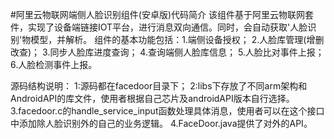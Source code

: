 #阿里云物联网端侧人脸识别组件(安卓版)代码简介
该组件基于阿里云物联网套件，实现了设备端链接IOT平台，进行消息双向通信。同时，会自动获取'人脸识别'物模型，并解析。
组件的基本功能包括：1.端侧设备授权；
                  2.人脸库管理(增删改查)；
                  3.同步人脸库进度查询；
                  4.查询端侧人脸库信息；
                  5.人脸比对事件上报；
                  6.人脸检测事件上报。

源码结构说明：
1:源码都在facedoor目录下；
2:libs下存放了不同arm架构和AndroidAPI的库文件，使用者根据自己芯片及androidAPI版本自行选择。
3.facedoor.c的handle_service_input函数处理具体消息，使用者可以在这个接口中添加除人脸识别外的自己的业务逻辑。
4.FaceDoor.java提供了对外的API。
